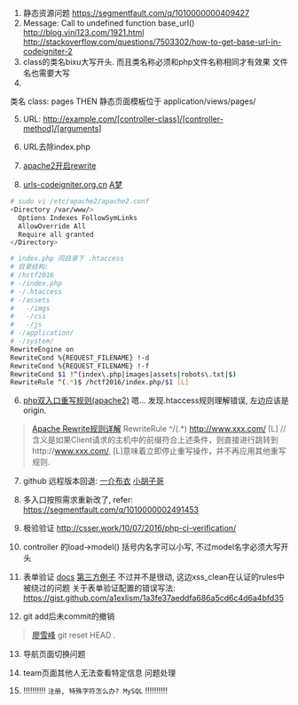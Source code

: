 1. 静态资源问题 https://segmentfault.com/q/1010000000409427
2. Message: Call to undefined function base_url()
  http://blog.vini123.com/1921.html 
  http://stackoverflow.com/questions/7503302/how-to-get-base-url-in-codeigniter-2
3. class的类名bixu大写开头. 而且类名称必须和php文件名称相同才有效果
 文件名也需要大写 
4. 
类名 class: pages
THEN
静态页面模板位于 application/views/pages/

5. URL:
http://example.com/[controller-class]/[controller-method]/[arguments]

5. URL去除index.php
  1. [apache2开启rewrite](https://www.digitalocean.com/community/tutorials/how-to-set-up-mod_rewrite-for-apache-on-ubuntu-14-04)
  2. [urls-codeigniter.org.cn](http://codeigniter.org.cn/user_guide/general/urls.html)
  [A梦](http://ju.outofmemory.cn/entry/221071)

  ```bash
  # sudo vi /etc/apache2/apache2.conf
  <Directory /var/www/>
    Options Indexes FollowSymLinks
    AllowOverride All                                                         
    Require all granted
  </Directory> 
  ```

  ```bash
  # index.php 同目录下 .htaccess
  # 目录结构:
  # /hctf2016
  # -/index.php
  # -/.htaccess
  # -/assets
  #   -/imgs
  #   -/css
  #   -/js
  # -/application/
  # -/system/
  RewriteEngine on
  RewriteCond %{REQUEST_FILENAME} !-d
  RewriteCond %{REQUEST_FILENAME} !-f
  RewriteCond $1 !^(index\.php|images|assets|robots\.txt|$)
  RewriteRule ^(.*)$ /hctf2016/index.php/$1 [L] 
  ```

6. [php双入口重写规则(apache2)](https://segmentfault.com/q/1010000002491453)
嗯... 发现.htaccess规则理解错误, 左边应该是origin.
>[Apache Rewrite规则详解](http://lijichao.blog.51cto.com/67487/157731)
RewriteRule ^/(.*) http://www.xxx.com/ [L]
// 含义是如果Client请求的主机中的前缀符合上述条件，则直接进行跳转到http://www.xxx.com/,
[L]意味着立即停止重写操作，并不再应用其他重写规则.

7. github 远程版本回退:
[一介布衣](http://yijiebuyi.com/blog/8f985d539566d0bf3b804df6be4e0c90.html)
[小胡子哥](http://www.barretlee.com/blog/2014/04/28/git-roll-back/)

8. 多入口按照需求重新改了, refer: https://segmentfault.com/q/1010000002491453

9. 极验验证 http://csser.work/10/07/2016/php-ci-verification/

10. controller 的load->model() 括号内名字可以小写, 不过model名字必须大写开头

11. 表单验证 [docs](http://codeigniter.org.cn/user_guide/libraries/form_validation.html#setting-validation-rules)
[第三方例子](http://www.zixuephp.com/html/ci/2015042238822.html)
不过并不是很动, 这边xss_clean在认证的rules中被绕过的问题
关于表单验证配置的错误写法: https://gist.github.com/a1exlism/1a3fe37aeddfa686a5cd6c4d6a4bfd35

12. git add后未commit的撤销
>[廖雪峰](http://www.liaoxuefeng.com/wiki/0013739516305929606dd18361248578c67b8067c8c017b000/001374831943254ee90db11b13d4ba9a73b9047f4fb968d000)
git reset HEAD .

13. 导航页面切换问题

14. team页面其他人无法查看特定信息 问题处理

15. !!!!!!!!!! `注册, 特殊字符怎么办? MySQL` !!!!!!!!!!